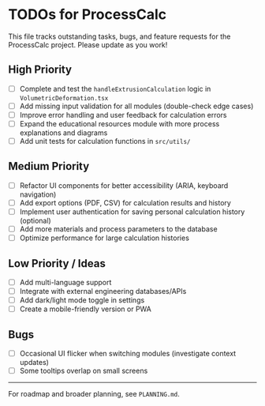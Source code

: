 # TODOs for ProcessCalc

This file tracks outstanding tasks, bugs, and feature requests for the ProcessCalc project. Please update as you work!

## High Priority

- [ ] Complete and test the `handleExtrusionCalculation` logic in `VolumetricDeformation.tsx`
- [ ] Add missing input validation for all modules (double-check edge cases)
- [ ] Improve error handling and user feedback for calculation errors
- [ ] Expand the educational resources module with more process explanations and diagrams
- [ ] Add unit tests for calculation functions in `src/utils/`

## Medium Priority

- [ ] Refactor UI components for better accessibility (ARIA, keyboard navigation)
- [ ] Add export options (PDF, CSV) for calculation results and history
- [ ] Implement user authentication for saving personal calculation history (optional)
- [ ] Add more materials and process parameters to the database
- [ ] Optimize performance for large calculation histories

## Low Priority / Ideas

- [ ] Add multi-language support
- [ ] Integrate with external engineering databases/APIs
- [ ] Add dark/light mode toggle in settings
- [ ] Create a mobile-friendly version or PWA

## Bugs

- [ ] Occasional UI flicker when switching modules (investigate context updates)
- [ ] Some tooltips overlap on small screens

---

For roadmap and broader planning, see `PLANNING.md`.
